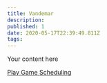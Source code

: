 ```yaml
---
title: Vandemar
description: 
published: 1
date: 2020-05-17T22:39:49.811Z
tags: 
---
```


Your content here

<a href="https://app.roll20.net/join/7371109/2wUuhQ" class="my-5 ml-5 v-btn v-btn--depressed theme--light v-size--large primary">
    <span class="v-btn__content">
        <i aria-hidden="true" class="v-icon notranslate v-icon--left mdi mdi-play theme--light"></i>
        <span>Play Game</span>
    </span>
</a>
<a href="https://docs.google.com/spreadsheets/d/1cNu5wHwEg0_L7eKReOW19gBtqZ_VrAk9cV5kWfeIEps/edit?usp=sharing" class="my-5 ml-5 v-btn v-btn--depressed theme--light v-size--large primary">
    <span class="v-btn__content">
        <i aria-hidden="true" class="v-icon notranslate v-icon--left mdi mdi-calendar-clock theme--light"></i>
        <span>Scheduling</span>
    </span>
</a>
